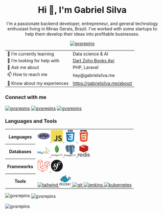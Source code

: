 <h1 align="center">Hi 👋, I'm Gabriel Silva</h1>
<p align="center">I'm a passionate backend developer, entrepreneur, and general technology enthusiast living in Minas Gerais, Brazil. I've worked with some startups to help them develop their ideas into profitable businesses.</p>

<p align="center"> <a href="https://github.com/ryo-ma/github-profile-trophy"><img src="https://github-profile-trophy.vercel.app/?username=gvsrepins&column=4&margin-w=15&margin-h=15&theme=dracula" alt="gvsrepins" /></a> </p>

<table>
  <tr>
    <td>🌱 I’m currently learning</td>
    <td>Data science & AI</td>
  </tr>
  <tr>
    <td>🤝 I’m looking for help with</td>
    <td><a href="https://github.com/gvsrepins/zohobooksapi/">Dart Zoho Books Api</a></td>
  </tr>
  <tr>
    <td>💬 Ask me about</td>
    <td>PHP, Laravel</td>
  </tr>
  <tr>
    <td>📫 How to reach me</td>
    <td>hey@gabrielsilva.me</td>
  </tr>
  <tr>
    <td>📄 Know about my experiences</td>
    <td><a href="https://gabrielsilva.me/about/">https://gabrielsilva.me/about/</a></td>
  </tr>
</table>

### Connect with me

<p align="left">
<a href="https://twitter.com/gvsrepins" target="blank"><img align="center" src="https://raw.githubusercontent.com/rahuldkjain/github-profile-readme-generator/master/src/images/icons/Social/twitter.svg" alt="gvsrepins" height="30" width="40" /></a>
<a href="https://linkedin.com/in/gvsrepins" target="blank"><img align="center" src="https://raw.githubusercontent.com/rahuldkjain/github-profile-readme-generator/master/src/images/icons/Social/linked-in-alt.svg" alt="gvsrepins" height="30" width="40" /></a>
<a href="https://stackoverflow.com/users/gvsrepins" target="blank"><img align="center" src="https://raw.githubusercontent.com/rahuldkjain/github-profile-readme-generator/master/src/images/icons/Social/stack-overflow.svg" alt="gvsrepins" height="30" width="40" /></a>
</p>

### Languages and Tools

<table>
  <tr>
    <th>Languages</th>
    <td>
      <a href="https://www.php.net" target="_blank" rel="noreferrer"> <img src="https://raw.githubusercontent.com/devicons/devicon/master/icons/php/php-original.svg" alt="php" width="40" height="40"/> </a> 
      <a href="https://developer.mozilla.org/en-US/docs/Web/JavaScript" target="_blank" rel="noreferrer"> <img src="https://raw.githubusercontent.com/devicons/devicon/master/icons/javascript/javascript-original.svg" alt="javascript" width="40" height="40"/> </a> 
      <a href="https://www.w3schools.com/css/" target="_blank" rel="noreferrer"> <img src="https://raw.githubusercontent.com/devicons/devicon/master/icons/css3/css3-original-wordmark.svg" alt="css3" width="40" height="40"/> </a> 
      <a href="https://www.w3.org/html/" target="_blank" rel="noreferrer"> <img src="https://raw.githubusercontent.com/devicons/devicon/master/icons/html5/html5-original-wordmark.svg" alt="html5" width="40" height="40"/> </a> 
    </td>
  </tr>
  <tr>
    <th>Databases</th>
    <td>
      <a href="https://www.mysql.com/" target="_blank" rel="noreferrer"> <img src="https://raw.githubusercontent.com/devicons/devicon/master/icons/mysql/mysql-original-wordmark.svg" alt="mysql" width="40" height="40"/> </a> 
      <a href="https://www.mongodb.com/" target="_blank" rel="noreferrer"> <img src="https://raw.githubusercontent.com/devicons/devicon/master/icons/mongodb/mongodb-original-wordmark.svg" alt="mongodb" width="40" height="40"/> </a> 
      <a href="https://www.postgresql.org" target="_blank" rel="noreferrer"> <img src="https://raw.githubusercontent.com/devicons/devicon/master/icons/postgresql/postgresql-original-wordmark.svg" alt="postgresql" width="40" height="40"/> </a> 
      <a href="https://redis.io" target="_blank" rel="noreferrer"> <img src="https://raw.githubusercontent.com/devicons/devicon/master/icons/redis/redis-original-wordmark.svg" alt="redis" width="40" height="40"/> </a> 
    </td>
  </tr>
  <tr>
    <th>Frameworks</th>
    <td>
      <a href="https://laravel.com/" target="_blank" rel="noreferrer"> <img src="https://raw.githubusercontent.com/devicons/devicon/refs/heads/master/icons/laravel/laravel-original.svg" alt="laravel" width="40" height="40"/> </a> 
      <a href="https://symfony.com/" target="_blank" rel="noreferrer"> <img src="https://raw.githubusercontent.com/devicons/devicon/refs/heads/master/icons/symfony/symfony-original.svg" alt="symfony" width="40" height="40"/> </a> 
    </td>
  </tr>
  <tr>
    <th>Tools</th>
    <td>
      <a href="https://tailwindcss.com/" target="_blank" rel="noreferrer"> <img src="https://www.vectorlogo.zone/logos/tailwindcss/tailwindcss-icon.svg" alt="tailwind" width="40" height="40"/> </a> 
      <a href="https://www.docker.com/" target="_blank" rel="noreferrer"> <img src="https://raw.githubusercontent.com/devicons/devicon/master/icons/docker/docker-original-wordmark.svg" alt="docker" width="40" height="40"/> </a> 
      <a href="https://git-scm.com/" target="_blank" rel="noreferrer"> <img src="https://www.vectorlogo.zone/logos/git-scm/git-scm-icon.svg" alt="git" width="40" height="40"/> </a> 
      <a href="https://www.jenkins.io" target="_blank" rel="noreferrer"> <img src="https://www.vectorlogo.zone/logos/jenkins/jenkins-icon.svg" alt="jenkins" width="40" height="40"/> </a> 
      <a href="https://kubernetes.io" target="_blank" rel="noreferrer"> <img src="https://www.vectorlogo.zone/logos/kubernetes/kubernetes-icon.svg" alt="kubernetes" width="40" height="40"/> </a> 
    </td>
  </tr>
</table>

<p><img align="left" src="https://github-readme-stats.vercel.app/api/top-langs?username=gvsrepins&show_icons=true&locale=en&layout=compact" alt="gvsrepins" /></p>

<p>&nbsp;<img align="center" src="https://github-readme-stats.vercel.app/api?username=gvsrepins&show_icons=true&locale=en" alt="gvsrepins" /></p>

<p><img align="center" src="https://github-readme-streak-stats.herokuapp.com/?user=gvsrepins" alt="gvsrepins" /></p>
